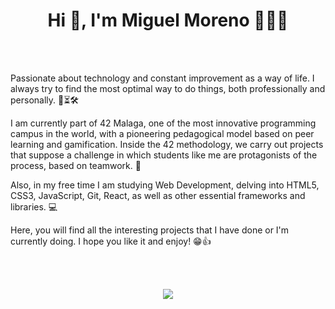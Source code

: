 <h1 align="center">Hi 👋, I'm Miguel Moreno 🙋🏻‍♂️</h1>
<br><br/>
<p>
  Passionate about technology and constant improvement as a way of life. I always try to find the most optimal way to do things, both professionally and personally. 🧠⏳🛠
  
  I am currently part of 42 Malaga, one of the most innovative programming campus in the world, with a pioneering pedagogical model based on peer learning and gamification. Inside the 42 methodology, we carry out projects that suppose a challenge in which students like me are protagonists of the process, based on teamwork. 🍍
  
  Also, in my free time I am studying Web Development, delving into HTML5, CSS3, JavaScript, Git, React, as well as other essential frameworks and libraries. 💻
  
  Here, you will find all the interesting projects that I have done or I'm currently doing. I hope you like it and enjoy! 😁👍
</p> 
<br><br/>
<p align="center">
  <a href="#">
    <img src="https://skillicons.dev/icons?i=html,css,bootstrap,js,git,vscode,c,vim,react,nodejs,typescript" />
  </a>
</p> 






